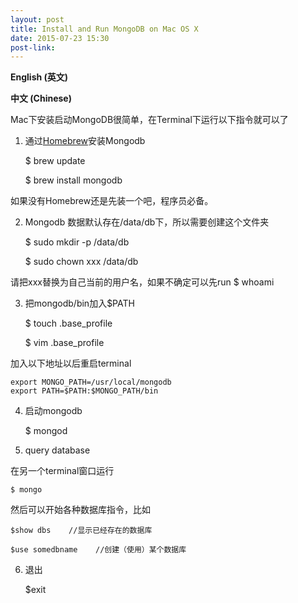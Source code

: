 ```yaml
---
layout: post
title: Install and Run MongoDB on Mac OS X
date: 2015-07-23 15:30
post-link: 
---
```



**English (英文)**



**中文 (Chinese)**


Mac下安装启动MongoDB很简单，在Terminal下运行以下指令就可以了


1. 通过[Homebrew][hb]安装Mongodb

    $ brew update 

    $ brew install mongodb

如果没有Homebrew还是先装一个吧，程序员必备。


2. Mongodb 数据默认存在/data/db下，所以需要创建这个文件夹

    $ sudo mkdir -p /data/db

    $ sudo chown xxx /data/db

请把xxx替换为自己当前的用户名，如果不确定可以先run $ whoami


3. 把mongodb/bin加入$PATH

    $ touch .base_profile

    $ vim .base_profile

加入以下地址以后重启terminal

	export MONGO_PATH=/usr/local/mongodb  
	export PATH=$PATH:$MONGO_PATH/bin  


4. 启动mongodb
   
    $ mongod

5. query database

在另一个terminal窗口运行

    $ mongo

然后可以开始各种数据库指令，比如

    $show dbs    //显示已经存在的数据库

    $use somedbname    //创建（使用）某个数据库

6. 退出

    $exit



[hb]:http://brew.sh/index.html


